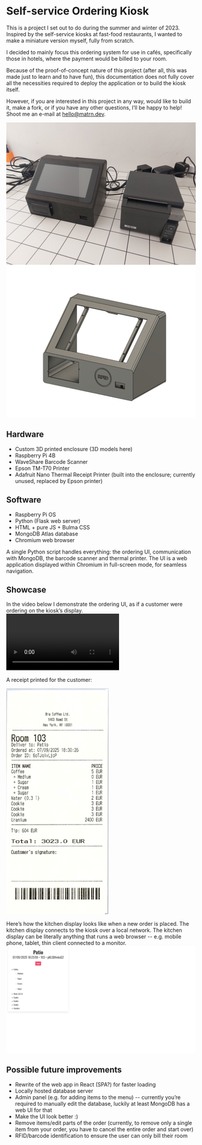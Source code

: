 # Self-service Ordering Kiosk

This is a project I set out to do during the summer and winter of 2023. Inspired by the self-service kiosks at fast-food restaurants, I wanted to make a miniature version myself, fully from scratch.

I decided to mainly focus this ordering system for use in cafés, specifically those in hotels, where the payment would be billed to your room. 

Because of the proof-of-concept nature of this project (after all, this was made just to learn and to have fun), this documentation does not fully cover all the necessities required to deploy the application or to build the kiosk itself.

However, if you are interested in this project in any way, would like to build it, make a fork, or if you have any other questions, I’ll be happy to help! Shoot me an e-mail at hello@matrn.dev.

![kiosk photo](https://raw.githubusercontent.com/matrndev/kiosk/refs/heads/main/media/image.jpg)
![3d model image](https://raw.githubusercontent.com/matrndev/kiosk/refs/heads/main/media/3D%20model%201.png)

## Hardware

- Custom 3D printed enclosure (3D models here) 
- Raspberry Pi 4B
- WaveShare Barcode Scanner
- Epson TM-T70 Printer
- Adafruit Nano Thermal Receipt Printer (built into the enclosure; currently unused, replaced by Epson printer)

## Software

- Raspberry Pi OS
- Python (Flask web server)
- HTML + pure JS + Bulma CSS
- MongoDB Atlas database
- Chromium web browser

A single Python script handles everything: the ordering UI, communication with MongoDB, the barcode scanner and thermal printer. The UI is a web application displayed within Chromium in full-screen mode, for seamless navigation.

## Showcase

In the video below I demonstrate the ordering UI, as if a customer were ordering on the kiosk’s display.
<video src='https://github.com/user-attachments/assets/a3f08d1a-9c22-4148-b5c5-0326f5076a9e'>

A receipt printed for the customer:

<img src="https://raw.githubusercontent.com/matrndev/kiosk/refs/heads/main/media/receipt.jpg" alt="receipt image" height="600"/>

Here’s how the kitchen display looks like when a new order is placed. The kitchen display connects to the kiosk over a local network. The kitchen display can be literally anything that runs a web browser -- e.g. mobile phone, tablet, thin client connected to a monitor.
![kitchen display image](https://raw.githubusercontent.com/matrndev/kiosk/refs/heads/main/media/kitchen.png)

## Possible future improvements

- Rewrite of the web app in React (SPA?) for faster loading
- Locally hosted database server
- Admin panel (e.g. for adding items to the menu) -- currently you’re required to manually edit the database, luckily at least MongoDB has a web UI for that
- Make the UI look better :)
- Remove items/edit parts of the order (currently, to remove only a single item from your order, you have to cancel the entire order and start over)
- RFID/barcode identification to ensure the user can only bill their room
